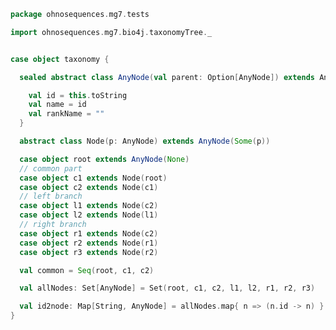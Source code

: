 
```scala
package ohnosequences.mg7.tests

import ohnosequences.mg7.bio4j.taxonomyTree._


case object taxonomy {

  sealed abstract class AnyNode(val parent: Option[AnyNode]) extends AnyTaxonNode {

    val id = this.toString
    val name = id
    val rankName = ""
  }

  abstract class Node(p: AnyNode) extends AnyNode(Some(p))

  case object root extends AnyNode(None)
  // common part
  case object c1 extends Node(root)
  case object c2 extends Node(c1)
  // left branch
  case object l1 extends Node(c2)
  case object l2 extends Node(l1)
  // right branch
  case object r1 extends Node(c2)
  case object r2 extends Node(r1)
  case object r3 extends Node(r2)

  val common = Seq(root, c1, c2)

  val allNodes: Set[AnyNode] = Set(root, c1, c2, l1, l2, r1, r2, r3)

  val id2node: Map[String, AnyNode] = allNodes.map{ n => (n.id -> n) }.toMap
}

```




[main/scala/mg7/bio4j/bundle.scala]: ../../../main/scala/mg7/bio4j/bundle.scala.md
[main/scala/mg7/bio4j/taxonomyTree.scala]: ../../../main/scala/mg7/bio4j/taxonomyTree.scala.md
[main/scala/mg7/bio4j/titanTaxonomyTree.scala]: ../../../main/scala/mg7/bio4j/titanTaxonomyTree.scala.md
[main/scala/mg7/csv.scala]: ../../../main/scala/mg7/csv.scala.md
[main/scala/mg7/data.scala]: ../../../main/scala/mg7/data.scala.md
[main/scala/mg7/dataflow.scala]: ../../../main/scala/mg7/dataflow.scala.md
[main/scala/mg7/dataflows/full.scala]: ../../../main/scala/mg7/dataflows/full.scala.md
[main/scala/mg7/dataflows/noFlash.scala]: ../../../main/scala/mg7/dataflows/noFlash.scala.md
[main/scala/mg7/loquats/1.flash.scala]: ../../../main/scala/mg7/loquats/1.flash.scala.md
[main/scala/mg7/loquats/2.split.scala]: ../../../main/scala/mg7/loquats/2.split.scala.md
[main/scala/mg7/loquats/3.blast.scala]: ../../../main/scala/mg7/loquats/3.blast.scala.md
[main/scala/mg7/loquats/4.assign.scala]: ../../../main/scala/mg7/loquats/4.assign.scala.md
[main/scala/mg7/loquats/5.merge.scala]: ../../../main/scala/mg7/loquats/5.merge.scala.md
[main/scala/mg7/loquats/6.count.scala]: ../../../main/scala/mg7/loquats/6.count.scala.md
[main/scala/mg7/loquats/7.stats.scala]: ../../../main/scala/mg7/loquats/7.stats.scala.md
[main/scala/mg7/loquats/8.summary.scala]: ../../../main/scala/mg7/loquats/8.summary.scala.md
[main/scala/mg7/package.scala]: ../../../main/scala/mg7/package.scala.md
[main/scala/mg7/parameters.scala]: ../../../main/scala/mg7/parameters.scala.md
[main/scala/mg7/referenceDB.scala]: ../../../main/scala/mg7/referenceDB.scala.md
[test/scala/mg7/counts.scala]: counts.scala.md
[test/scala/mg7/lca.scala]: lca.scala.md
[test/scala/mg7/pipeline.scala]: pipeline.scala.md
[test/scala/mg7/taxonomy.scala]: taxonomy.scala.md